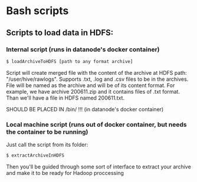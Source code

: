 # Bash scripts

## Scripts to load data in HDFS:

### Internal script (runs in datanode's docker container)

```sh
$ loadArchiveToHDFS [path to any format archive]
```
Script will create merged file with the content of the archive at HDFS path: 
"/user/hive/rawlogs".
Supports .txt, .log and .csv files to be in the archives.
File will be named as the archive and will be of its content format.
For example, we have archive 200611.zip and it contains files of .txt format.
Than we'll have a file in HDFS named 200611.txt.

SHOULD BE PLACED IN /bin/ !!! (in datanode's docker container)

### Local machine script (runs out of docker container, but needs the container to be running)

Just call the script from its folder:

```sh
$ extractArchiveInHDFS
```
Then you'll be guided through some sort of interface to extract your archive and make it to be ready for Hadoop proccessing 